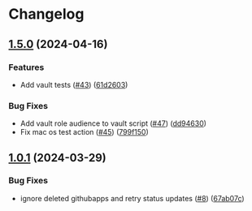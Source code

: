 # Changelog

## [1.5.0](https://github.com/samirtahir91/github-app-operator/compare/v1.4.2...v1.5.0) (2024-04-16)


### Features

* Add vault tests ([#43](https://github.com/samirtahir91/github-app-operator/issues/43)) ([61d2603](https://github.com/samirtahir91/github-app-operator/commit/61d2603dec29cf03ea5026bf0b5d24d29ec9006d))


### Bug Fixes

* Add vault role audience to vault script ([#47](https://github.com/samirtahir91/github-app-operator/issues/47)) ([dd94630](https://github.com/samirtahir91/github-app-operator/commit/dd94630a19f7224e9efbf4f77391d1b68c7e635a))
* Fix mac os test action ([#45](https://github.com/samirtahir91/github-app-operator/issues/45)) ([799f150](https://github.com/samirtahir91/github-app-operator/commit/799f15043d3b106f392fe6dffac8c03e98349fe9))

## [1.0.1](https://github.com/samirtahir91/github-app-operator/compare/v1.0.0...v1.0.1) (2024-03-29)


### Bug Fixes

* ignore deleted githubapps and retry status updates ([#8](https://github.com/samirtahir91/github-app-operator/issues/8)) ([67ab07c](https://github.com/samirtahir91/github-app-operator/commit/67ab07c4ce48e3acd19847cce995d07d436bb45e))

